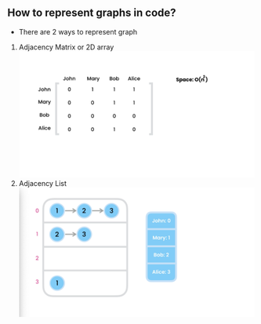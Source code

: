 ## How to represent graphs in code?

- There are 2 ways to represent graph

1. Adjacency Matrix or 2D array
   ![](./screenshots/how_Adjacency_Matrix_looks.png)
2. Adjacency List
   ![](./screenshots/how_Adjacency_List_looks.png)
